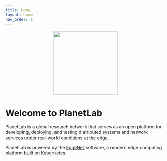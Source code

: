 ```yaml
---
title: Home
layout: home
nav_order: 1
---
```


<img width="200" src="{{site.url}}/assets/planetlab.png" style="display: block; margin: auto;" />

# Welcome to PlanetLab

PlanetLab is a global research network that serves as an open platform for developing, deploying, 
and testing distributed systems and network services under real-world conditions at the edge.

PlanetLab is powered by the [EdgeNet](https://github.com/EdgeNet-project) software, a modern edge computing
platform built on Kubernetes.

